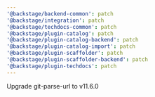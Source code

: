 ```yaml
---
'@backstage/backend-common': patch
'@backstage/integration': patch
'@backstage/techdocs-common': patch
'@backstage/plugin-catalog': patch
'@backstage/plugin-catalog-backend': patch
'@backstage/plugin-catalog-import': patch
'@backstage/plugin-scaffolder': patch
'@backstage/plugin-scaffolder-backend': patch
'@backstage/plugin-techdocs': patch
---
```


Upgrade git-parse-url to v11.6.0
